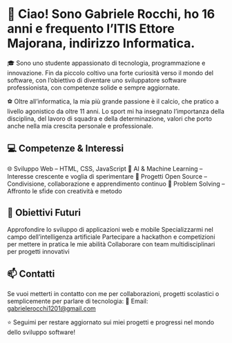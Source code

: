 # 👋 Ciao! Sono Gabriele Rocchi, ho 16 anni e frequento l’ITIS Ettore Majorana, indirizzo Informatica.
🎓 Sono uno studente appassionato di tecnologia, programmazione e innovazione. Fin da piccolo coltivo una forte curiosità verso il mondo del software, con l’obiettivo di diventare uno sviluppatore software professionista, con competenze solide e sempre aggiornate.

⚽️ Oltre all’informatica, la mia più grande passione è il calcio, che pratico a livello agonistico da oltre 11 anni. Lo sport mi ha insegnato l’importanza della disciplina, del lavoro di squadra e della determinazione, valori che porto anche nella mia crescita personale e professionale.


## 💻 Competenze & Interessi
🌐 Sviluppo Web – HTML, CSS, JavaScript
🤖 AI & Machine Learning – Interesse crescente e voglia di sperimentare
📂 Progetti Open Source – Condivisione, collaborazione e apprendimento continuo
🔧 Problem Solving – Affronto le sfide con creatività e metodo


## 🎯 Obiettivi Futuri
Approfondire lo sviluppo di applicazioni web e mobile
Specializzarmi nel campo dell’intelligenza artificiale
Partecipare a hackathon e competizioni per mettere in pratica le mie abilità
Collaborare con team multidisciplinari per progetti innovativi


## 📫 Contatti
Se vuoi metterti in contatto con me per collaborazioni, progetti scolastici o semplicemente per parlare di tecnologia:
📧 Email: gabrielerocchi1201@gmail.com

⭐️ Seguimi per restare aggiornato sui miei progetti e progressi nel mondo dello sviluppo software!

